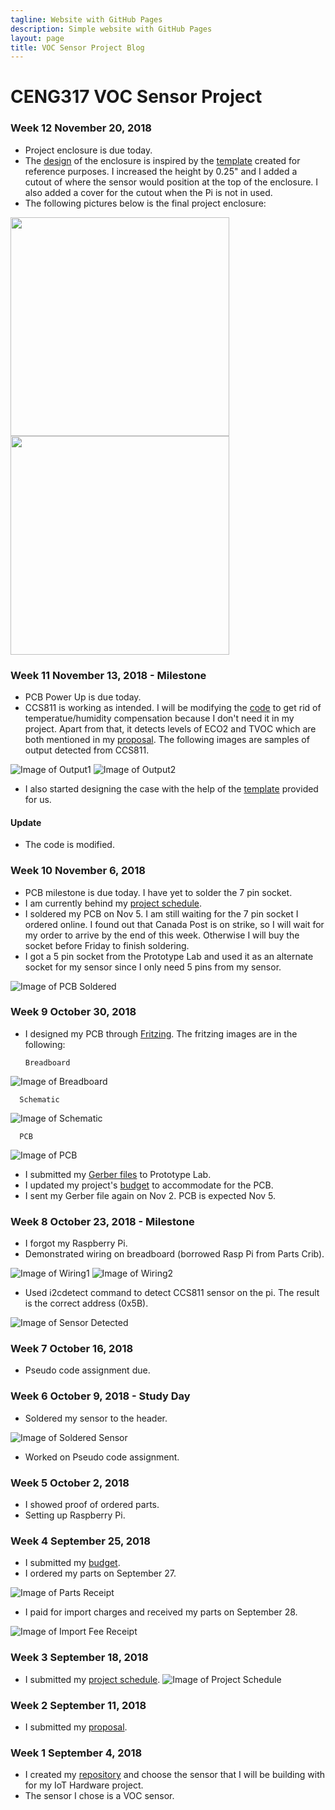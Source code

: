 ```yaml
---
tagline: Website with GitHub Pages
description: Simple website with GitHub Pages
layout: page
title: VOC Sensor Project Blog
---
```


# CENG317 VOC Sensor Project

### Week 12 November 20, 2018
* Project enclosure is due today.
* The [design](https://github.com/PrincessHernandez/VOC_Sensor/blob/master/documentation/Project%20Enclosure/Pi2Case.pdf) of the enclosure is inspired by the [template](https://github.com/PrincessHernandez/VOC_Sensor/blob/master/documentation/Project%20Enclosure/Template/Pi2CaseX6.pdf) created for reference purposes. I increased the height by 0.25" and I added a cutout of where the sensor would position at the top of the enclosure. I also added a cover for the cutout when the Pi is not in used.
* The following pictures below is the final project enclosure:

<img src="https://raw.githubusercontent.com/PrincessHernandez/VOC_Sensor/master/images/Enclosure1.JPG" width="350"><img src="https://raw.githubusercontent.com/PrincessHernandez/VOC_Sensor/master/images/Enclosure2.JPG" width="350">

### Week 11 November 13, 2018 - Milestone
* PCB Power Up is due today. 
* CCS811 is working as intended. I will be modifying the [code](https://github.com/PrincessHernandez/VOC_Sensor/tree/master/documentation/Code) to get rid of temperatue/humidity compensation because I don't need it in my project. Apart from that, it detects levels of ECO2 and TVOC which are both mentioned in my [proposal](https://github.com/PrincessHernandez/VOC_Sensor/blob/master/documentation/ProposalContentPrincessRev02.xlsx). The following images are samples of output detected from CCS811.

![Image of Output1](https://github.com/PrincessHernandez/VOC_Sensor/blob/master/images/SampleOutput2.PNG?raw=true)
![Image of Output2](https://github.com/PrincessHernandez/VOC_Sensor/blob/master/images/SampleOutput1.PNG?raw=true)
* I also started designing the case with the help of the [template](https://github.com/PrincessHernandez/VOC_Sensor/blob/master/documentation/Project%20Enclosure/Template/Pi2CaseX6.pdf) provided for us.

#### Update
* The code is modified.

### Week 10 November 6, 2018
* PCB milestone is due today. I have yet to solder the 7 pin socket.
* I am currently behind my [project schedule](https://github.com/PrincessHernandez/VOC_Sensor/blob/master/documentation/ProjectSchedule.mpp).
* I soldered my PCB on Nov 5. I am still waiting for the 7 pin socket I ordered online. I found out that Canada Post is on strike, so I will wait for my order to arrive by the end of this week. Otherwise I will buy the socket before Friday to finish soldering.
* I got a 5 pin socket from the Prototype Lab and used it as an alternate socket for my sensor since I only need 5 pins from my sensor.

![Image of PCB Soldered](https://github.com/PrincessHernandez/VOC_Sensor/blob/master/images/SolderedPCB.PNG?raw=true)

### Week 9 October 30, 2018
* I designed my PCB through [Fritzing](https://github.com/PrincessHernandez/VOC_Sensor/blob/master/documentation/Fritzing%20CCS811/VOC-CCS311-Princess.fzz). The fritzing images are in the following:
     
      Breadboard     
    
![Image of Breadboard](https://github.com/PrincessHernandez/VOC_Sensor/blob/master/images/VOC-CCS311-Princess_bb.png?raw=truewidth=25)
     
      Schematic
    
![Image of Schematic](https://github.com/PrincessHernandez/VOC_Sensor/blob/master/images/VOC-CCS311-Princess_schem.png?raw=true)
    
      PCB     
    
![Image of PCB](https://github.com/PrincessHernandez/VOC_Sensor/blob/master/images/VOC-CCS311-Princess_pcb.png?raw=true)
* I submitted my [Gerber files](https://github.com/PrincessHernandez/VOC_Sensor/tree/master/documentation/Gerber/VOC%20CCS811) to Prototype Lab.
* I updated my project's [budget](https://github.com/PrincessHernandez/VOC_Sensor/blob/master/documentation/BudgetUpdated.xlsx) to accommodate for the PCB. 
* I sent my Gerber file again on Nov 2. PCB is expected Nov 5. 

### Week 8 October 23, 2018 - Milestone
* I forgot my Raspberry Pi. 
* Demonstrated wiring on breadboard (borrowed Rasp Pi from Parts Crib).

![Image of Wiring1](https://github.com/PrincessHernandez/VOC_Sensor/blob/master/images/breadboardSensor(1).PNG?raw=true) ![Image of Wiring2](https://github.com/PrincessHernandez/VOC_Sensor/blob/master/images/breadboardSensor(2).PNG?raw=true)
* Used i2cdetect command to detect CCS811 sensor on the pi. The result is the correct address (0x5B).

![Image of Sensor Detected](https://github.com/PrincessHernandez/VOC_Sensor/blob/master/images/i2cDetect.PNG?raw=true)

### Week 7 October 16, 2018
* Pseudo code assignment due.

### Week 6 October 9, 2018 - Study Day
* Soldered my sensor to the header.

![Image of Soldered Sensor](https://github.com/PrincessHernandez/VOC_Sensor/blob/master/images/solderedSensor.PNG?raw=true)
* Worked on Pseudo code assignment.

### Week 5 October 2, 2018
* I showed proof of ordered parts.
* Setting up Raspberry Pi.

### Week 4 September 25, 2018
* I submitted my [budget](https://github.com/PrincessHernandez/VOC_Sensor/blob/master/documentation/Budget.xlsx).
* I ordered my parts on September 27.

![Image of Parts Receipt](https://github.com/PrincessHernandez/VOC_Sensor/blob/master/images/Ordered%20Parts.png?raw=true)
* I paid for import charges and received my parts on September 28.

![Image of Import Fee Receipt](https://github.com/PrincessHernandez/VOC_Sensor/blob/master/images/Import%20Fee.PNG?raw=true)

### Week 3 September 18, 2018
* I submitted my [project schedule](https://github.com/PrincessHernandez/VOC_Sensor/blob/master/documentation/ProjectSchedule.mpp).
![Image of Project Schedule](https://github.com/PrincessHernandez/VOC_Sensor/blob/master/images/ProjectSchedule.png?raw=true)

### Week 2 September 11, 2018
* I submitted my [proposal](https://github.com/PrincessHernandez/VOC_Sensor/blob/master/documentation/ProposalContentPrincessRev02.xlsx).

### Week 1 September 4, 2018
* I created my [repository](https://github.com/PrincessHernandez/VOC_Sensor) and choose the sensor that I will be building with for my IoT Hardware project.
* The sensor I chose is a VOC sensor.
